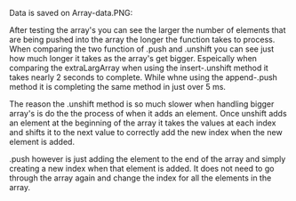 Data is saved on Array-data.PNG:


After testing the array's you can see the larger the number of elements that are being pushed into the array the longer the function takes to process. When comparing the two function of .push and .unshift you can see just how much longer it takes as the array's get bigger. Espeically when comparing the extraLargArray when using the insert-.unshift method it takes nearly 2 seconds to complete. While whne using the append-.push method it is completing the same method in just over 5 ms.

The reason the .unshift method is so much slower when handling bigger array's is do the the process of when it adds an element. Once unshift adds an element at the beginning of the array it takes the values at each index and shifts it to the next value to correctly add the new index when the new element is added. 

.push however is just adding the element to the end of the array and simply creating a new index when that element is added. It does not need to go through the array again and change the index for all the elements in the array. 